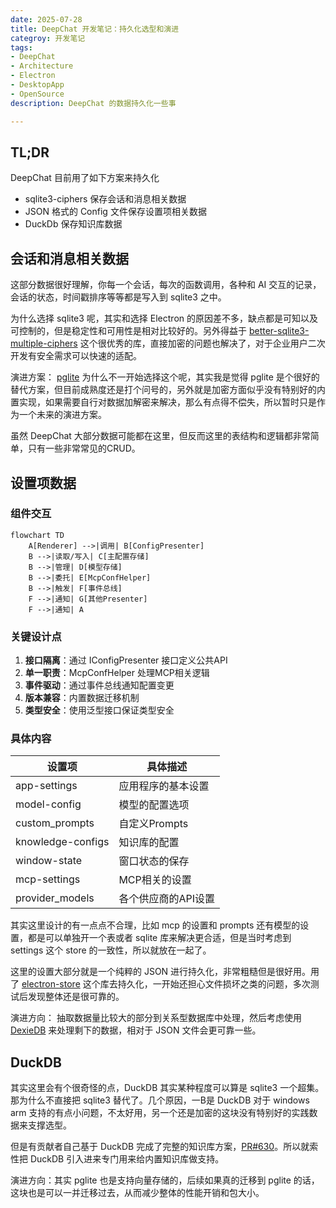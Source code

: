 ```yaml
---
date: 2025-07-28
title: DeepChat 开发笔记：持久化选型和演进
categroy: 开发笔记
tags:
- DeepChat
- Architecture
- Electron
- DesktopApp
- OpenSource
description: DeepChat 的数据持久化一些事

---
```


## TL;DR

DeepChat 目前用了如下方案来持久化

- sqlite3-ciphers 保存会话和消息相关数据
- JSON 格式的 Config 文件保存设置项相关数据
- DuckDb 保存知识库数据


## 会话和消息相关数据

这部分数据很好理解，你每一个会话，每次的函数调用，各种和 AI 交互的记录，会话的状态，时间戳排序等等都是写入到 sqlite3 之中。

为什么选择 sqlite3 呢，其实和选择 Electron 的原因差不多，缺点都是可知以及可控制的，但是稳定性和可用性是相对比较好的。另外得益于 [better-sqlite3-multiple-ciphers](https://www.npmjs.com/package/better-sqlite3-multiple-ciphers) 这个很优秀的库，直接加密的问题也解决了，对于企业用户二次开发有安全需求可以快速的适配。

演进方案： [pglite](https://pglite.dev/)  为什么不一开始选择这个呢，其实我是觉得 pglite 是个很好的替代方案，但目前成熟度还是打个问号的，另外就是加密方面似乎没有特别好的内置实现，如果需要自行对数据加解密来解决，那么有点得不偿失，所以暂时只是作为一个未来的演进方案。

虽然 DeepChat 大部分数据可能都在这里，但反而这里的表结构和逻辑都非常简单，只有一些非常常见的CRUD。

## 设置项数据

### 组件交互

```mermaid
flowchart TD
    A[Renderer] -->|调用| B[ConfigPresenter]
    B -->|读取/写入| C[主配置存储]
    B -->|管理| D[模型存储]
    B -->|委托| E[McpConfHelper]
    B -->|触发| F[事件总线]
    F -->|通知| G[其他Presenter]
    F -->|通知| A
```

### 关键设计点

1. **接口隔离**：通过 IConfigPresenter 接口定义公共API
2. **单一职责**：McpConfHelper 处理MCP相关逻辑
3. **事件驱动**：通过事件总线通知配置变更
4. **版本兼容**：内置数据迁移机制
5. **类型安全**：使用泛型接口保证类型安全

### 具体内容
| 设置项                | 具体描述                     |
|---------------------|----------------------------|
| app-settings        | 应用程序的基本设置             |
| model-config        | 模型的配置选项                |
| custom_prompts      | 自定义Prompts                |
| knowledge-configs   | 知识库的配置                  |
| window-state        | 窗口状态的保存                |
| mcp-settings        | MCP相关的设置                 |
| provider_models     | 各个供应商的API设置            |

其实这里设计的有一点点不合理，比如 mcp 的设置和 prompts 还有模型的设置，都是可以单独开一个表或者 sqlite 库来解决更合适，但是当时考虑到 settings 这个 store 的一致性，所以就放在一起了。

这里的设置大部分就是一个纯粹的 JSON 进行持久化，非常粗糙但是很好用。用了 [electron-store](https://github.com/sindresorhus/electron-store) 这个库去持久化，一开始还担心文件损坏之类的问题，多次测试后发现整体还是很可靠的。

演进方向： 抽取数据量比较大的部分到关系型数据库中处理，然后考虑使用[DexieDB](https://dexie.org/) 来处理剩下的数据，相对于 JSON 文件会更可靠一些。


## DuckDB

其实这里会有个很奇怪的点，DuckDB 其实某种程度可以算是 sqlite3 一个超集。那为什么不直接把 sqlite3 替代了。几个原因，一B是 DuckDB 对于 windows arm 支持的有点小问题，不太好用，另一个还是加密的这块没有特别好的实践数据来支撑选型。

但是有贡献者自己基于 DuckDB 完成了完整的知识库方案，[PR#630](https://github.com/ThinkInAIXYZ/deepchat/pull/630)。所以就索性把 DuckDB 引入进来专门用来给内置知识库做支持。

演进方向：其实 pglite 也是支持向量存储的，后续如果真的迁移到 pglite 的话，这块也是可以一并迁移过去，从而减少整体的性能开销和包大小。

